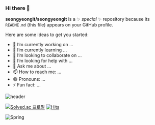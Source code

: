 ### Hi there 👋

**seongyeongit/seongyeongit** is a ✨ _special_ ✨ repository because its `README.md` (this file) appears on your GitHub profile.

Here are some ideas to get you started:

- 🔭 I’m currently working on ...
- 🌱 I’m currently learning ...
- 👯 I’m looking to collaborate on ...
- 🤔 I’m looking for help with ...
- 💬 Ask me about ...
- 📫 How to reach me: ...
- 😄 Pronouns: ...
- ⚡ Fun fact: ...

![header](https://capsule-render.vercel.app/api?type=venom&height=300&text=정성연입니다.&section=header&desc=열심히%20뭐든%20잘합니다.&descAlignY=70&descAlign=50)


[![Solved.ac
프로필](http://mazassumnida.wtf/api/generate_badge?boj={handle})](https://solved.ac/{handle})
                                          [![Hits](https://hits.seeyoufarm.com/api/count/incr/badge.svg?url=https%3A%2F%2Fgithub.com%2Fgjbae1212%2Fhit-counter)](https://hits.seeyoufarm.com)    
                                          
![Spring](https://img.shields.io/badge/spring-6DB33F.svg?&style=for-the-bage&logo=spring&logoColor=white)

                                          
